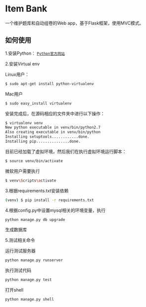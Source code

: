 # Item Bank
一个维护题库和自动组卷的Web app，基于Flask框架，使用MVC模式。

## 如何使用
1.安装Python：
[`Python官方网站`](https://www.python.org)

2.安装Virtual env

Linux用户：
``` sh
$ sudo apt-get install python-virtualenv
```

Mac用户
``` sh
$ sudo easy_install virtualenv
```

安装完成后，在源码相应的文件夹中进行以下操作：
``` sh
$ virtualenv venv
New python executable in venv/bin/python2.7
Also creating executable in venv/bin/python
Installing setuptools............done.
Installing pip...............done.
```

目前已经加载了虚拟环境，然后我们在执行虚拟环境运行脚本：
``` sh
$ source venv/bin/activate
```

微软用户需要执行
``` sh
$ venv\Scripts\activate
```

3.根据requirements.txt安装依赖
``` sh
(venv) $ pip install -r requirements.txt
```

4.根据config.py中设置mysql相关的环境变量，执行
``` sh
python manage.py db upgrade
```
生成数据库

5.测试相关命令

运行测试服务器
```sh
python manage.py runserver
```

执行测试代码
```sh
python manage.py test
```

打开shell
```sh
python manage.py shell
```
